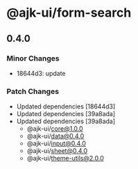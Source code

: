 # @ajk-ui/form-search

## 0.4.0

### Minor Changes

- 18644d3: update

### Patch Changes

- Updated dependencies [18644d3]
- Updated dependencies [39a8ada]
- Updated dependencies [39a8ada]
  - @ajk-ui/core@1.0.0
  - @ajk-ui/data@0.4.0
  - @ajk-ui/input@0.4.0
  - @ajk-ui/sheet@0.4.0
  - @ajk-ui/theme-utils@2.0.0
